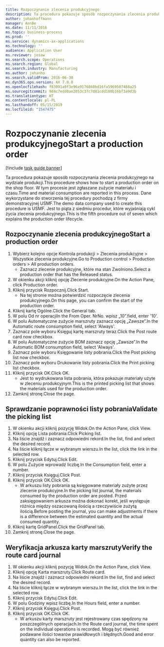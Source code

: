 ```yaml
---
title: Rozpoczynanie zlecenia produkcyjnego
description: Ta procedura pokazuje sposób rozpoczynania zlecenia produkcyjnego na wydziale produkcji.
author: johanhoffmann
manager: AnnBe
ms.date: 11/11/2016
ms.topic: business-process
ms.prod: ''
ms.service: dynamics-ax-applications
ms.technology: ''
audience: Application User
ms.reviewer: josaw
ms.search.scope: Operations
ms.search.region: Global
ms.search.industry: Manufacturing
ms.author: johanho
ms.search.validFrom: 2016-06-30
ms.dyn365.ops.version: AX 7.0.0
ms.openlocfilehash: f83091a9f3e96a9176860bd16fa5969507488a25
ms.sourcegitcommit: 9d4c7edd0ae2053c37c7d81cdd180b16bf3a9d3b
ms.translationtype: HT
ms.contentlocale: pl-PL
ms.lasthandoff: 05/15/2019
ms.locfileid: "1547475"
---
```

# <a name="start-a-production-order"></a><span data-ttu-id="5ba0b-103">Rozpoczynanie zlecenia produkcyjnego</span><span class="sxs-lookup"><span data-stu-id="5ba0b-103">Start a production order</span></span>

[!include [task guide banner](../../includes/task-guide-banner.md)]

<span data-ttu-id="5ba0b-104">Ta procedura pokazuje sposób rozpoczynania zlecenia produkcyjnego na wydziale produkcji.</span><span class="sxs-lookup"><span data-stu-id="5ba0b-104">This procedure shows how to start a production order on the shop floor.</span></span> <span data-ttu-id="5ba0b-105">W tym procesie jest zgłaszane zużycie materiału i czasu.</span><span class="sxs-lookup"><span data-stu-id="5ba0b-105">Time and material consumption are reported in this process.</span></span> <span data-ttu-id="5ba0b-106">Dane wykorzystane do stworzenia tej procedury pochodzą z firmy demonstracyjnej USMF.</span><span class="sxs-lookup"><span data-stu-id="5ba0b-106">The demo data company used to create this procedure is USMF.</span></span> <span data-ttu-id="5ba0b-107">Jest to piąta z siedmiu procedur, które wyjaśniają cykl życia zlecenia produkcyjnego.</span><span class="sxs-lookup"><span data-stu-id="5ba0b-107">This is the fifth procedure out of seven which explains the production order lifecycle.</span></span>


## <a name="start-a-production-order"></a><span data-ttu-id="5ba0b-108">Rozpoczynanie zlecenia produkcyjnego</span><span class="sxs-lookup"><span data-stu-id="5ba0b-108">Start a production order</span></span>
1. <span data-ttu-id="5ba0b-109">Wybierz kolejno opcje Kontrola produkcji > Zlecenia produkcyjne > Wszystkie zlecenia produkcyjne.</span><span class="sxs-lookup"><span data-stu-id="5ba0b-109">Go to Production control > Production orders > All production orders.</span></span>
    * <span data-ttu-id="5ba0b-110">Zaznacz zlecenie produkcyjne, które ma stan Zwolniono.</span><span class="sxs-lookup"><span data-stu-id="5ba0b-110">Select a production order that has the Released status.</span></span>  
2. <span data-ttu-id="5ba0b-111">W okienku akcji kliknij opcję Zlecenie produkcyjne.</span><span class="sxs-lookup"><span data-stu-id="5ba0b-111">On the Action Pane, click Production order.</span></span>
3. <span data-ttu-id="5ba0b-112">Kliknij przycisk Rozpocznij.</span><span class="sxs-lookup"><span data-stu-id="5ba0b-112">Click Start.</span></span>
    * <span data-ttu-id="5ba0b-113">Na tej stronie można potwierdzić rozpoczęcie zlecenia produkcyjnego.</span><span class="sxs-lookup"><span data-stu-id="5ba0b-113">On this page, you can confirm the start of the production order.</span></span>  
4. <span data-ttu-id="5ba0b-114">Kliknij kartę Ogólne.</span><span class="sxs-lookup"><span data-stu-id="5ba0b-114">Click the General tab.</span></span>
5. <span data-ttu-id="5ba0b-115">W polu Od nr operacji</span><span class="sxs-lookup"><span data-stu-id="5ba0b-115">In the From Oper.</span></span> <span data-ttu-id="5ba0b-116">Nr</span><span class="sxs-lookup"><span data-stu-id="5ba0b-116">No.</span></span> <span data-ttu-id="5ba0b-117">wpisz „10”.</span><span class="sxs-lookup"><span data-stu-id="5ba0b-117">field, enter '10'.</span></span>
6. <span data-ttu-id="5ba0b-118">W polu Automatyczne zużycie marszruty zaznacz opcję „Zawsze”.</span><span class="sxs-lookup"><span data-stu-id="5ba0b-118">In the Automatic route consumption field, select 'Always'.</span></span>
7. <span data-ttu-id="5ba0b-119">Zaznacz pole wyboru Księguj kartę marszruty teraz.</span><span class="sxs-lookup"><span data-stu-id="5ba0b-119">Click the Post route card now checkbox.</span></span>
8. <span data-ttu-id="5ba0b-120">W polu Automatyczne zużycie BOM zaznacz opcję „Zawsze”.</span><span class="sxs-lookup"><span data-stu-id="5ba0b-120">In the Automatic BOM consumption field, select 'Always'.</span></span>
9. <span data-ttu-id="5ba0b-121">Zaznacz pole wyboru Księgowanie listy pobrania.</span><span class="sxs-lookup"><span data-stu-id="5ba0b-121">Click the Post picking list now checkbox.</span></span>
10. <span data-ttu-id="5ba0b-122">Zaznacz pole wyboru Drukowanie listy pobrania.</span><span class="sxs-lookup"><span data-stu-id="5ba0b-122">Click the Print picking list checkbox.</span></span>
11. <span data-ttu-id="5ba0b-123">Kliknij przycisk OK.</span><span class="sxs-lookup"><span data-stu-id="5ba0b-123">Click OK.</span></span>
    * <span data-ttu-id="5ba0b-124">Jest to wydrukowana lista pobrania, która pokazuje materiały użyte w zleceniu produkcyjnym.</span><span class="sxs-lookup"><span data-stu-id="5ba0b-124">This is the printed picking list that shows the materials used for the production order.</span></span>  
12. <span data-ttu-id="5ba0b-125">Zamknij stronę.</span><span class="sxs-lookup"><span data-stu-id="5ba0b-125">Close the page.</span></span>

## <a name="validate-the-picking-list"></a><span data-ttu-id="5ba0b-126">Sprawdzanie poprawności listy pobrania</span><span class="sxs-lookup"><span data-stu-id="5ba0b-126">Validate the picking list</span></span>
1. <span data-ttu-id="5ba0b-127">W okienku akcji kliknij pozycję Widok.</span><span class="sxs-lookup"><span data-stu-id="5ba0b-127">On the Action Pane, click View.</span></span>
2. <span data-ttu-id="5ba0b-128">Kliknij opcję Lista pobrania.</span><span class="sxs-lookup"><span data-stu-id="5ba0b-128">Click Picking list.</span></span>
3. <span data-ttu-id="5ba0b-129">Na liście znajdź i zaznacz odpowiedni rekord.</span><span class="sxs-lookup"><span data-stu-id="5ba0b-129">In the list, find and select the desired record.</span></span>
4. <span data-ttu-id="5ba0b-130">Na liście kliknij łącze w wybranym wierszu.</span><span class="sxs-lookup"><span data-stu-id="5ba0b-130">In the list, click the link in the selected row.</span></span>
5. <span data-ttu-id="5ba0b-131">Kliknij przycisk Edytuj.</span><span class="sxs-lookup"><span data-stu-id="5ba0b-131">Click Edit.</span></span>
6. <span data-ttu-id="5ba0b-132">W polu Zużycie wprowadź liczbę.</span><span class="sxs-lookup"><span data-stu-id="5ba0b-132">In the Consumption field, enter a number.</span></span>
7. <span data-ttu-id="5ba0b-133">Kliknij przycisk Księguj.</span><span class="sxs-lookup"><span data-stu-id="5ba0b-133">Click Post.</span></span>
8. <span data-ttu-id="5ba0b-134">Kliknij przycisk OK.</span><span class="sxs-lookup"><span data-stu-id="5ba0b-134">Click OK.</span></span>
    * <span data-ttu-id="5ba0b-135">W arkuszu listy pobrania są księgowane materiały zużyte przez zlecenie produkcyjne.</span><span class="sxs-lookup"><span data-stu-id="5ba0b-135">In the picking list journal, the materials consumed by the production order are posted.</span></span> <span data-ttu-id="5ba0b-136">Przed zaksięgowaniem arkusza można dokonać korekt, jeśli występuje różnica między oszacowaną ilością a rzeczywiście zużytą ilością.</span><span class="sxs-lookup"><span data-stu-id="5ba0b-136">Before posting the journal, you can make adjustments if there is a difference between the estimated quantity and the actual consumed quantity.</span></span>  
9. <span data-ttu-id="5ba0b-137">Kliknij kartę GridPanel.</span><span class="sxs-lookup"><span data-stu-id="5ba0b-137">Click the GridPanel tab.</span></span>
10. <span data-ttu-id="5ba0b-138">Zamknij stronę.</span><span class="sxs-lookup"><span data-stu-id="5ba0b-138">Close the page.</span></span>

## <a name="verify-the-route-card-journal"></a><span data-ttu-id="5ba0b-139">Weryfikacja arkusza karty marszruty</span><span class="sxs-lookup"><span data-stu-id="5ba0b-139">Verify the route card journal</span></span>
1. <span data-ttu-id="5ba0b-140">W okienku akcji kliknij pozycję Widok.</span><span class="sxs-lookup"><span data-stu-id="5ba0b-140">On the Action Pane, click View.</span></span>
2. <span data-ttu-id="5ba0b-141">Kliknij opcję Karta marszruty.</span><span class="sxs-lookup"><span data-stu-id="5ba0b-141">Click Route card.</span></span>
3. <span data-ttu-id="5ba0b-142">Na liście znajdź i zaznacz odpowiedni rekord.</span><span class="sxs-lookup"><span data-stu-id="5ba0b-142">In the list, find and select the desired record.</span></span>
4. <span data-ttu-id="5ba0b-143">Na liście kliknij łącze w wybranym wierszu.</span><span class="sxs-lookup"><span data-stu-id="5ba0b-143">In the list, click the link in the selected row.</span></span>
5. <span data-ttu-id="5ba0b-144">Kliknij przycisk Edytuj.</span><span class="sxs-lookup"><span data-stu-id="5ba0b-144">Click Edit.</span></span>
6. <span data-ttu-id="5ba0b-145">W polu Godziny wpisz liczbę.</span><span class="sxs-lookup"><span data-stu-id="5ba0b-145">In the Hours field, enter a number.</span></span>
7. <span data-ttu-id="5ba0b-146">Kliknij przycisk Księguj.</span><span class="sxs-lookup"><span data-stu-id="5ba0b-146">Click Post.</span></span>
8. <span data-ttu-id="5ba0b-147">Kliknij przycisk OK.</span><span class="sxs-lookup"><span data-stu-id="5ba0b-147">Click OK.</span></span>
    * <span data-ttu-id="5ba0b-148">W arkuszu karty marszruty jest rejestrowany czas spędzony na poszczególnych operacjach.</span><span class="sxs-lookup"><span data-stu-id="5ba0b-148">In the Route card journal, the time spent on the individual operations is recorded.</span></span> <span data-ttu-id="5ba0b-149">Mogą być również podawane ilości towarów prawidłowych i błędnych.</span><span class="sxs-lookup"><span data-stu-id="5ba0b-149">Good and error quantity can also be reported.</span></span>  

